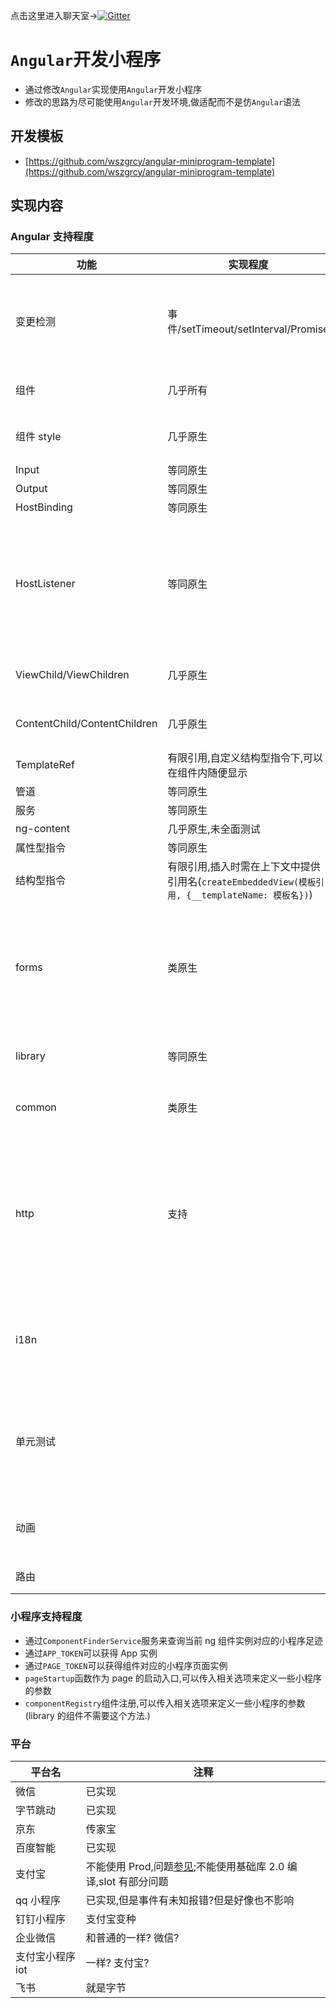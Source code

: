 点击这里进入聊天室->[![Gitter](https://badges.gitter.im/angular-miniprogram/community.svg)](https://gitter.im/angular-miniprogram/community?utm_source=badge&utm_medium=badge&utm_campaign=pr-badge)

# `Angular`开发小程序

- 通过修改`Angular`实现使用`Angular`开发小程序
- 修改的思路为尽可能使用`Angular`开发环境,做适配而不是仿`Angular`语法

## 开发模板

- [https://github.com/wszgrcy/angular-miniprogram-template](https://github.com/wszgrcy/angular-miniprogram-template)

## 实现内容

### Angular 支持程度

| 功能                         | 实现程度                                                                                        | 未实现内容                                                                                                                                    | 备注                                                                                                                                                                           |
| ---------------------------- | ----------------------------------------------------------------------------------------------- | --------------------------------------------------------------------------------------------------------------------------------------------- | ------------------------------------------------------------------------------------------------------------------------------------------------------------------------------ |
| 变更检测                     | 事件/setTimeout/setInterval/Promise                                                             |                                                                                                                                               | web 上可能产生变更的方法已经都 hook 了,如果还有小程序平台可能产生变更检测的操作,可以再添加                                                                                     |
| 组件                         | 几乎所有                                                                                        | 小程序的原生组件需要设置`schemas:[NO_ERRORS_SCHEMA]`                                                                                          |
| 组件 style                   | 几乎原生                                                                                        | styles 内联属性不可使用,                                                                                                                      | 未测试全局样式与组件样式等共同作用的影响                                                                                                                                       |
| Input                        | 等同原生                                                                                        |                                                                                                                                               |
| Output                       | 等同原生                                                                                        |
| HostBinding                  | 等同原生                                                                                        |
| HostListener                 | 等同原生                                                                                        | bind:xxx 无法使用原因为 ng 将此解构解析为`目标(window/document等):方法`,所以如果设置为`xxx`则编译时为`bind:xxx`,可以使用 bindxxx 这种方式代替 |
| ViewChild/ViewChildren       | 几乎原生                                                                                        | 查询的节点为代理节点,不可当做引用插入                                                                                                         |
| ContentChild/ContentChildren | 几乎原生                                                                                        | 查询的节点为代理节点,不可当做引用插入                                                                                                         |
| TemplateRef                  | 有限引用,自定义结构型指令下,可以在组件内随便显示                                                | 全局引用                                                                                                                                      |
| 管道                         | 等同原生                                                                                        |
| 服务                         | 等同原生                                                                                        |
| ng-content                   | 几乎原生,未全面测试                                                                             |
| 属性型指令                   | 等同原生                                                                                        |
| 结构型指令                   | 有限引用,插入时需在上下文中提供引用名(`createEmbeddedView(模板引用, {__templateName: 模板名})`) | 全局上下文中引用                                                                                                                              |
| forms                        | 类原生                                                                                          |                                                                                                                                               | 重写部分源码,实现小程序的一些双向绑定,移除不能使用的双向绑定指令,使用`angular-miniprogram/forms`与`@angular/forms`完全一致,未来也将适配                                        |
| library                      | 等同原生                                                                                        |                                                                                                                                               | 编译的组件库可以在 web 上使用,反之不行                                                                                                                                         |
| common                       | 类原生                                                                                          |                                                                                                                                               | 同 forms,`angular-miniprogram/common`代替`@angular/common`                                                                                                                     |
| http                         | 支持                                                                                            |                                                                                                                                               | 感谢`@HyperLife1119`提供,未测试,使用`angular-miniprogram`引用`WxHttpBackend,{provide: HttpBackend, useExisting: WxHttpBackend}`.可以先自行添加或等未来加入到默认的 module 集成 |
| i18n                         |                                                                                                 | 不支持                                                                                                                                        | 众所周知,国内使用 i18n 的并不多,使用 ng 内置的 i18n 功能就更少了,目前内置的 i18n 并不支持,但是可以用第三方支持                                                                 |
| 单元测试                     |                                                                                                 | 不支持                                                                                                                                        | 同理,目前来说单元测试比 i18n 重要些,但是由于平台的不开放性,所以如果支持需要自己模拟一个环境,但是这个也不影响开发                                                               |
| 动画                         |                                                                                                 | 不支持                                                                                                                                        | 这部分没有仔细研究,但是也有 css 可以稍微代替下,优先级也不高                                                                                                                    |
| 路由                         |                                                                                                 | 不支持                                                                                                                                        | 没有多级路由,实现起来比较鸡肋                                                                                                                                                  |

### 小程序支持程度

- 通过`ComponentFinderService`服务来查询当前 ng 组件实例对应的小程序足迹
- 通过`APP_TOKEN`可以获得 App 实例
- 通过`PAGE_TOKEN`可以获得组件对应的小程序页面实例
- `pageStartup`函数作为 page 的启动入口,可以传入相关选项来定义一些小程序的参数
- `componentRegistry`组件注册,可以传入相关选项来定义一些小程序的参数(library 的组件不需要这个方法.)

### 平台

| 平台名           | 注释                                                                                                              |
| ---------------- | ----------------------------------------------------------------------------------------------------------------- |
| 微信             | 已实现                                                                                                            |
| 字节跳动         | 已实现                                                                                                            |
| 京东             | 传家宝                                                                                                            |
| 百度智能         | 已实现                                                                                                            |
| 支付宝           | 不能使用 Prod,问题[参见](https://forum.alipay.com/mini-app/post/65101060);不能使用基础库 2.0 编译,slot 有部分问题 |
| qq 小程序        | 已实现,但是事件有未知报错?但是好像也不影响                                                                        |
| 钉钉小程序       | 支付宝变种                                                                                                        |
| 企业微信         | 和普通的一样? 微信?                                                                                               |
| 支付宝小程序 iot | 一样? 支付宝?                                                                                                     |
| 飞书             | 就是字节                                                                                                          |
